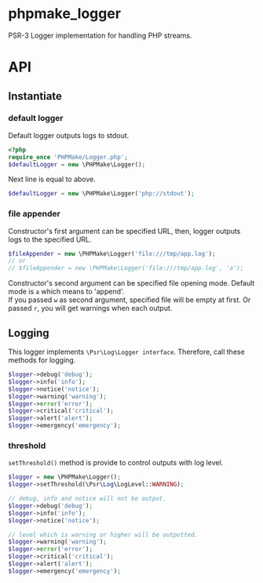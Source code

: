 phpmake_logger
==============

PSR-3 Logger implementation for handling PHP streams.


API
===

Instantiate
-----------

### default logger
Default logger outputs logs to stdout.

```php
<?php
require_once 'PHPMake/Logger.php';
$defaultLogger = new \PHPMake\Logger();
```
Next line is equal to above.

```php
$defaultLogger = new \PHPMake\Logger('php://stdout');
```

### file appender
Constructor's first argument can be specified URL, 
then, logger outputs logs to the specified URL.

```php
$fileAppender = new \PHPMake\Logger('file:///tmp/app.log');
// or
// $fileAppender = new \PHPMake\Logger('file:///tmp/app.log', 'a');
```
Constructor's second argument can be specified file opening mode. Default mode is ```a``` which means to 'append'.  
If you passed ```w``` as second argument, specified file will be empty at first. Or passed ```r```, you will get warnings when each output.


Logging
-------
This logger implements ```\Psr\Log\Logger interface```. Therefore, call these methods for logging.

```php
$logger->debug('debug');
$logger->info('info');
$logger->notice('notice');
$logger->warning('warning');
$logger->error('error');
$logger->critical('critical');
$logger->alert('alert');
$logger->emergency('emergency');
```

### threshold
```setThreshold()``` method is provide to control outputs with log level.

```php
$logger = new \PHPMake\Logger();
$logger->setThreshold(\Psr\Log\LogLevel::WARNING);

// debug, info and notice will not be output.
$logger->debug('debug');
$logger->info('info');
$logger->notice('notice');

// level which is warning or higher will be outputted.
$logger->warning('warning');
$logger->error('error');
$logger->critical('critical');
$logger->alert('alert');
$logger->emergency('emergency');
```







